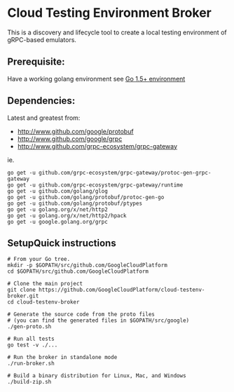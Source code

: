 # Cloud Testing Environment Broker

This is a discovery and lifecycle tool to create a local testing environment of
gRPC-based emulators.

## Prerequisite:

Have a working golang environment see [Go 1.5+
environment](https://golang.org/doc/code.html)

## Dependencies:

Latest and greatest from:

- http://www.github.com/google/protobuf
- http://www.github.com/google/grpc
- http://www.github.com/grpc-ecosystem/grpc-gateway

ie.

```shell
go get -u github.com/grpc-ecosystem/grpc-gateway/protoc-gen-grpc-gateway
go get -u github.com/grpc-ecosystem/grpc-gateway/runtime
go get -u github.com/golang/glog
go get -u github.com/golang/protobuf/protoc-gen-go
go get -u github.com/golang/protobuf/ptypes
go get -u golang.org/x/net/http2
go get -u golang.org/x/net/http2/hpack
go get -u google.golang.org/grpc
```

## SetupQuick instructions

```shell
# From your Go tree.
mkdir -p $GOPATH/src/github.com/GoogleCloudPlatform
cd $GOPATH/src/github.com/GoogleCloudPlatform

# Clone the main project
git clone https://github.com/GoogleCloudPlatform/cloud-testenv-broker.git
cd cloud-testenv-broker

# Generate the source code from the proto files
# (you can find the generated files in $GOPATH/src/google)
./gen-proto.sh

# Run all tests
go test -v ./...

# Run the broker in standalone mode
./run-broker.sh

# Build a binary distribution for Linux, Mac, and Windows
./build-zip.sh
```

